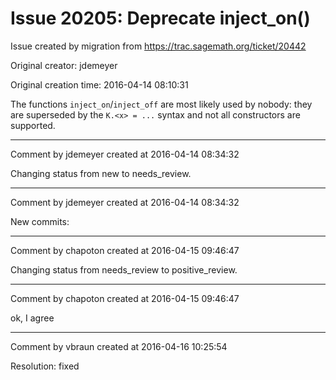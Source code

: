 # Issue 20205: Deprecate inject_on()

Issue created by migration from https://trac.sagemath.org/ticket/20442

Original creator: jdemeyer

Original creation time: 2016-04-14 08:10:31

The functions `inject_on`/`inject_off` are most likely used by nobody: they are superseded by the `K.<x> = ...` syntax and not all constructors are supported.


---

Comment by jdemeyer created at 2016-04-14 08:34:32

Changing status from new to needs_review.


---

Comment by jdemeyer created at 2016-04-14 08:34:32

New commits:


---

Comment by chapoton created at 2016-04-15 09:46:47

Changing status from needs_review to positive_review.


---

Comment by chapoton created at 2016-04-15 09:46:47

ok, I agree


---

Comment by vbraun created at 2016-04-16 10:25:54

Resolution: fixed
